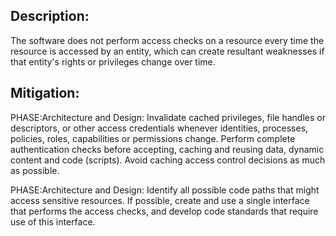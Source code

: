 ## Description:

The software does not perform access checks on a resource every time the resource is accessed by an entity, which can create resultant weaknesses if that entity's rights or privileges change over time.



## Mitigation:


PHASE:Architecture and Design:
Invalidate cached privileges, file handles or descriptors, or other access credentials whenever identities, processes, policies, roles, capabilities or permissions change. Perform complete authentication checks before accepting, caching and reusing data, dynamic content and code (scripts). Avoid caching access control decisions as much as possible.

PHASE:Architecture and Design:
Identify all possible code paths that might access sensitive resources. If possible, create and use a single interface that performs the access checks, and develop code standards that require use of this interface.

